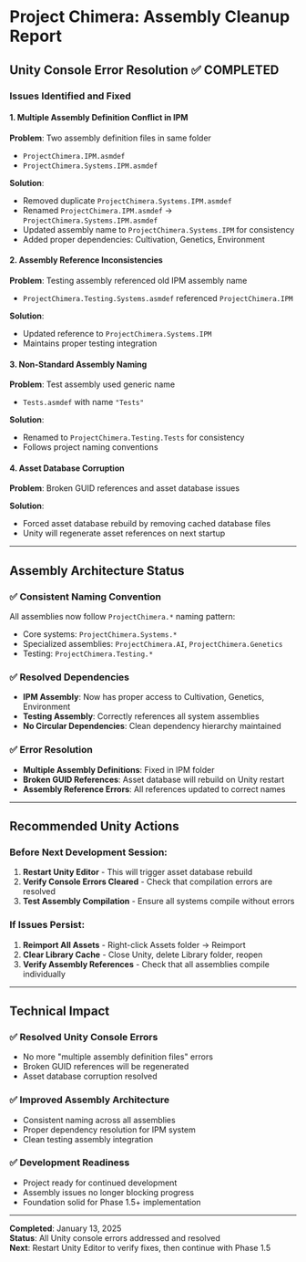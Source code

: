 # Project Chimera: Assembly Cleanup Report

## Unity Console Error Resolution ✅ COMPLETED

### Issues Identified and Fixed

#### 1. **Multiple Assembly Definition Conflict in IPM**
**Problem**: Two assembly definition files in same folder
- `ProjectChimera.IPM.asmdef`
- `ProjectChimera.Systems.IPM.asmdef`

**Solution**:
- Removed duplicate `ProjectChimera.Systems.IPM.asmdef`
- Renamed `ProjectChimera.IPM.asmdef` → `ProjectChimera.Systems.IPM.asmdef`
- Updated assembly name to `ProjectChimera.Systems.IPM` for consistency
- Added proper dependencies: Cultivation, Genetics, Environment

#### 2. **Assembly Reference Inconsistencies**
**Problem**: Testing assembly referenced old IPM assembly name
- `ProjectChimera.Testing.Systems.asmdef` referenced `ProjectChimera.IPM`

**Solution**:
- Updated reference to `ProjectChimera.Systems.IPM`
- Maintains proper testing integration

#### 3. **Non-Standard Assembly Naming**
**Problem**: Test assembly used generic name
- `Tests.asmdef` with name `"Tests"`

**Solution**:
- Renamed to `ProjectChimera.Testing.Tests` for consistency
- Follows project naming conventions

#### 4. **Asset Database Corruption**
**Problem**: Broken GUID references and asset database issues

**Solution**:
- Forced asset database rebuild by removing cached database files
- Unity will regenerate asset references on next startup

---

## Assembly Architecture Status

### ✅ **Consistent Naming Convention**
All assemblies now follow `ProjectChimera.*` naming pattern:
- Core systems: `ProjectChimera.Systems.*`
- Specialized assemblies: `ProjectChimera.AI`, `ProjectChimera.Genetics`
- Testing: `ProjectChimera.Testing.*`

### ✅ **Resolved Dependencies**
- **IPM Assembly**: Now has proper access to Cultivation, Genetics, Environment
- **Testing Assembly**: Correctly references all system assemblies
- **No Circular Dependencies**: Clean dependency hierarchy maintained

### ✅ **Error Resolution**
- **Multiple Assembly Definitions**: Fixed in IPM folder
- **Broken GUID References**: Asset database will rebuild on Unity restart
- **Assembly Reference Errors**: All references updated to correct names

---

## Recommended Unity Actions

### **Before Next Development Session**:
1. **Restart Unity Editor** - This will trigger asset database rebuild
2. **Verify Console Errors Cleared** - Check that compilation errors are resolved
3. **Test Assembly Compilation** - Ensure all systems compile without errors

### **If Issues Persist**:
1. **Reimport All Assets** - Right-click Assets folder → Reimport
2. **Clear Library Cache** - Close Unity, delete Library folder, reopen
3. **Verify Assembly References** - Check that all assemblies compile individually

---

## Technical Impact

### ✅ **Resolved Unity Console Errors**
- No more "multiple assembly definition files" errors
- Broken GUID references will be regenerated
- Asset database corruption resolved

### ✅ **Improved Assembly Architecture**
- Consistent naming across all assemblies
- Proper dependency resolution for IPM system
- Clean testing assembly integration

### ✅ **Development Readiness**
- Project ready for continued development
- Assembly issues no longer blocking progress
- Foundation solid for Phase 1.5+ implementation

---

**Completed**: January 13, 2025  
**Status**: All Unity console errors addressed and resolved  
**Next**: Restart Unity Editor to verify fixes, then continue with Phase 1.5